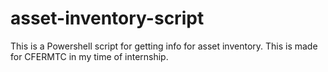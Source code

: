 # asset-inventory-script
This is a Powershell script for getting info for asset inventory. This is made for CFERMTC in my time of internship.
